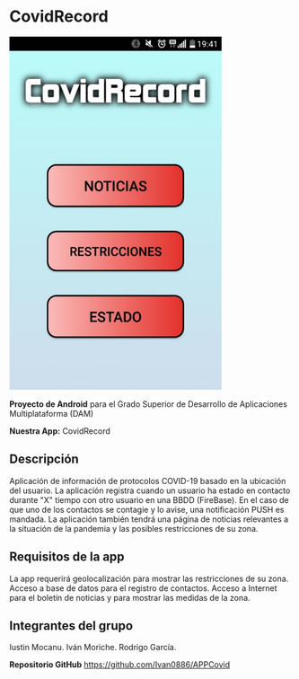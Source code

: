 # CovidRecord

<img src="doc/main_menu.png">

**Proyecto de Android** para el Grado Superior de Desarrollo de Aplicaciones Multiplataforma (DAM)

**Nuestra App:** CovidRecord

## Descripción

Aplicación de información de protocolos COVID-19 basado en la ubicación del usuario. La aplicación registra cuando un usuario ha estado en contacto durante "X" tiempo con otro usuario en una BBDD (FireBase). En el caso de que uno de los contactos se contagie y lo avise, una notificación PUSH es mandada. La aplicación también tendrá una página de noticias relevantes a la situación de la pandemia y las posibles restricciones de su zona.


## Requisitos de la app

La app requerirá geolocalización para mostrar las restricciones de su zona.
Acceso a base de datos para el registro de contactos.
Acceso a Internet para el boletín de noticias y para mostrar las medidas de la zona.


## Integrantes del grupo 

Iustin Mocanu.
Iván Moriche.
Rodrigo García.


**Repositorio GitHub**
https://github.com/Ivan0886/APPCovid
